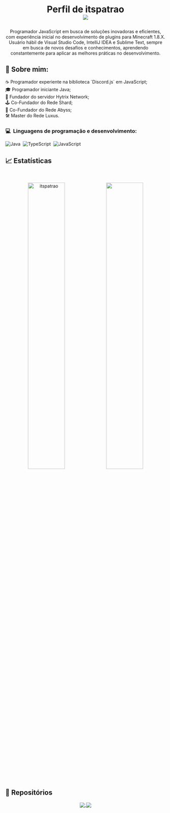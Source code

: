 # <p align="center">Perfil de itspatrao<br /><img src="https://komarev.com/ghpvc/?username=itspatrao1619&color=blue&style=flat-square&label=Profile+Views" /></p>
<p align="center">Programador JavaScript em busca de soluções inovadoras e eficientes, com experiência inicial no desenvolvimento de plugins para Minecraft 1.8.X. Usuário hábil de Visual Studio Code, IntelliJ IDEA e Sublime Text, sempre em busca de novos desafios e conhecimentos, aprendendo constantemente para aplicar as melhores práticas no desenvolvimento.</p>

## 🧑 Sobre mim:
<p>
☕ Programador experiente na biblioteca `Discord.js` em JavaScript;<br>
🎓 Programador iniciante Java;<br>
👑 Fundador do servidor Hytrix Network;<br>
🕹️ Co-Fundador do Rede Shard;<br>
🌟 Co-Fundador do Rede Abyss;<br>
🛠️ Master do Rede Luxus.<br>
</p>

### 💻 &nbsp;Linguagens de programação e desenvolvimento:
![Java](https://img.shields.io/badge/java-%239b44c7.svg?style=for-the-badge&logo=java&logoColor=white)&nbsp;
![TypeScript](https://img.shields.io/badge/TypeScript-3178C6?style=for-the-badge&logo=typescript&logoColor=white)&nbsp;
![JavaScript](https://img.shields.io/badge/javascript-%23323330.svg?style=for-the-badge&logo=javascript&logoColor=%23F7DF1E)&nbsp;

## 📈 Estatísticas

<br/>
<p align="center">
  <img width="48%" src="https://github-readme-stats.vercel.app/api?username=itspatrao&count_private=true&theme=dark&show_icons=true" alt="itspatrao" />
  <img width="48%" src="https://github-readme-streak-stats.herokuapp.com/?user=itspatrao&hide_border=true&theme=dark&show_icons=true" />
</p>

## 📕 Repositórios

<p align="center">
	<a href="https://github.com/itspatrao/rune-bot">
		<img align="center" src="https://github-readme-stats.vercel.app/api/pin/?username=itspatrao&repo=rune-bot&hide_border=true&theme=dark&show_icons=true" />
	</a>
	<a href="https://github.com/itspatrao/rune-bot">
		<img align="center" src="https://github-readme-stats.vercel.app/api/pin/?username=itspatrao&repo=rune-bot&hide_border=true&theme=dark&show_icons=true" />
	</a>
</p>